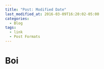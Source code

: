 ```yaml
---
title: "Post: Modified Date"
last_modified_at: 2016-03-09T16:20:02-05:00
categories:
  - Blog
tags:
  - link
  - Post Formats
---
```


# Boi